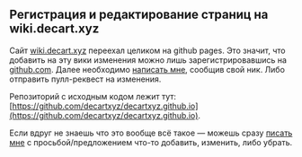 ## Регистрация и редактирование страниц на wiki.decart.xyz

Сайт [wiki.decart.xyz](https://wiki.decart.xyz) переехал целиком на github pages. Это значит, что добавить на эту вики изменения можно лишь зарегистрировавшись на [github.com](https://github.com). Далее необходимо [написать мне](/contacts), сообщив свой ник. Либо отправить пулл-реквест на изменения.

Репозиторий с исходным кодом лежит тут: [https://github.com/decartxyz/decartxyz.github.io](https://github.com/decartxyz/decartxyz.github.io).

Если вдруг не знаешь что это вообще всё такое — можешь сразу [писать мне](/contacts) с просьбой/предложением что-то добавить, изменить, либо убрать.